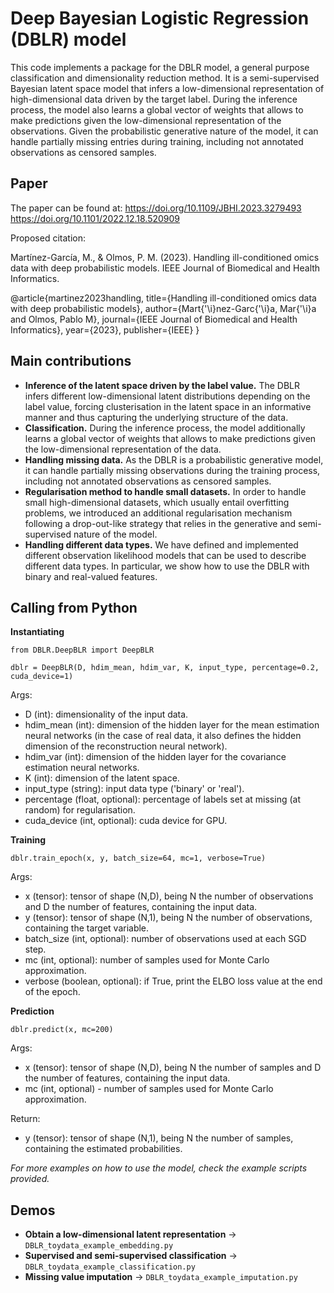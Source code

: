 # Deep Bayesian Logistic Regression (DBLR) model

This code implements a package for the DBLR model, a general purpose classification and dimensionality reduction method. It is a semi-supervised Bayesian latent space model that infers a low-dimensional representation of high-dimensional data driven by the target label. During the inference process, the model also learns a global vector of weights that allows to make predictions given the low-dimensional representation of the observations. Given the probabilistic generative nature of the model, it can handle partially missing entries during training, including not annotated observations as censored samples. 

## Paper

The paper can be found at:
https://doi.org/10.1109/JBHI.2023.3279493
https://doi.org/10.1101/2022.12.18.520909

Proposed citation:

Martínez-García, M., & Olmos, P. M. (2023). Handling ill-conditioned omics data with deep probabilistic models. IEEE Journal of Biomedical and Health Informatics.

@article{martinez2023handling,
  title={Handling ill-conditioned omics data with deep probabilistic models},
  author={Mart{\'\i}nez-Garc{\'\i}a, Mar{\'\i}a and Olmos, Pablo M},
  journal={IEEE Journal of Biomedical and Health Informatics},
  year={2023},
  publisher={IEEE}
}

## Main contributions

- **Inference of the latent space driven by the label value.** The DBLR infers different low-dimensional latent distributions depending on the label value, forcing clusterisation in the latent space in an informative manner and thus capturing the underlying structure of the data.
- **Classification.** During the inference process, the model additionally learns a global vector of weights that allows to make predictions given the low-dimensional representation of the data.
- **Handling missing data.** As the DBLR is a probabilistic generative model, it can handle partially missing observations during the training process, including not annotated observations as censored samples.
- **Regularisation method to handle small datasets.** In order to handle small high-dimensional datasets, which usually entail overfitting problems, we introduced an additional regularisation mechanism following a drop-out-like strategy that relies in the generative and semi-supervised nature of the model.
- **Handling different data types.** We have defined and implemented different observation likelihood models that can be used to describe different data types. In particular, we show how to use the DBLR with binary and real-valued features.

## Calling from Python

**Instantiating**

```
from DBLR.DeepBLR import DeepBLR

dblr = DeepBLR(D, hdim_mean, hdim_var, K, input_type, percentage=0.2, cuda_device=1)
```
Args:
- D (int): dimensionality of the input data.
- hdim_mean (int): dimension of the hidden layer for the mean estimation neural networks (in the case of real data, it also defines the hidden dimension of the reconstruction neural network).
- hdim_var (int): dimension of the hidden layer for the covariance estimation neural networks.
- K (int): dimension of the latent space.
- input_type (string): input data type ('binary' or 'real').
- percentage (float, optional): percentage of labels set at missing (at random) for regularisation.
- cuda_device (int, optional): cuda device for GPU.

**Training**

```
dblr.train_epoch(x, y, batch_size=64, mc=1, verbose=True)
```
Args:
- x (tensor): tensor of shape (N,D), being N the number of observations and D the number of features, containing the input data.
- y (tensor): tensor of shape (N,1), being N the number of observations, containing the target variable.
- batch_size (int, optional): number of observations used at each SGD step.
- mc (int, optional): number of samples used for Monte Carlo approximation.
- verbose (boolean, optional): if True, print the ELBO loss value at the end of the epoch.

**Prediction**
```
dblr.predict(x, mc=200)
```
Args:
- x (tensor): tensor of shape (N,D), being N the number of samples and D the number of features, containing the input data.
- mc (int, optional) - number of samples used for Monte Carlo approximation.

Return:
- y (tensor): tensor of shape (N,1), being N the number of samples, containing the estimated probabilities.

*For more examples on how to use the model, check the example scripts provided.*

## Demos

- **Obtain a low-dimensional latent representation** -> `DBLR_toydata_example_embedding.py`
- **Supervised and semi-supervised classification** -> `DBLR_toydata_example_classification.py`
- **Missing value imputation** -> `DBLR_toydata_example_imputation.py`
